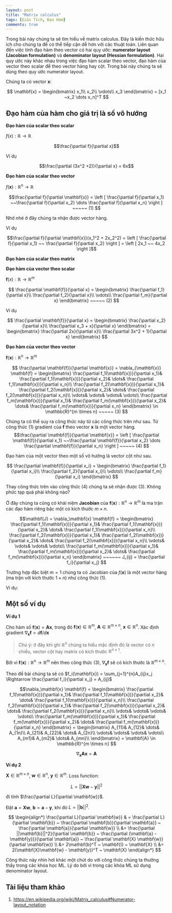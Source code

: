 ```yaml
---
layout: post
title: "Matrix calculus"
tags: [Giải Tích, Đạo Hàm]
comments: true
---
```


Trong bài này chúng ta sẽ tìm hiểu về matrix calculus. Đây là kiến thức hữu ích cho chúng ta để có thể tiếp cận dễ hơn với các thuật toán. Liên quan đến việc tính đạo hàm theo vector có hai quy ước: **numerator layout (Jacobian formulation)** và **denominator layout (Hessian formulation)**. Hai quy ước này khác nhau trong việc đạo hàm scalar theo vector, đạo hàm của vector theo scalar để theo vector hàng hay cột. Trong bài này chúng ta sẽ dùng theo quy ước numerator layout.

Chúng ta có vector $\mathbf{x}$:

$$ \mathbf{x} = 
\begin{bmatrix}
x_1\\ 
x_2\\ 
\vdots\\ 
x_3
\end{bmatrix} = [x_1 ~x_2 \dots x_n]^T
$$   

## Đạo hàm của hàm cho giá trị là số vô hướng

**Đạo hàm của scalar theo scalar**

$f(x): \mathbb{R} \rightarrow \mathbb{R}$

$$\frac{\partial f}{\partial x}$$

Ví dụ

$$\frac{\partial (3x^2 +2)}{\partial x} = 6x$$

**Đạo hàm của scalar theo vector**

$f(\mathbf{x}): \mathbb{R}^n \rightarrow \mathbb{R}$

$$\frac{\partial f}{\partial \mathbf{x}} = \left [ \frac{\partial f}{\partial x_1} ~~\frac{\partial f}{\partial x_2} \dots \frac{\partial f}{\partial x_n} \right ] ~~~~~ (1) $$

Nhớ nhé ở đây chúng ta nhận được vector hàng.

Ví dụ  

$$\frac{\partial f}{\partial \mathbf{x}}(x_1^2 + 2x_2^2) = \left [ \frac{\partial f}{\partial x_1} ~~ \frac{\partial f}{\partial x_2} \right ] = \left [ 2x_1 ~~ 4x_2 \right ]$$

**Đạo hàm của scalar theo matrix**

**Đạo hàm của vector theo scalar**

$\mathbf{f}(x): \mathbb{R} \rightarrow \mathbb{R}^m$

$$ \frac{\partial \mathbf{f}}{\partial x} = 
\begin{bmatrix}
\frac{\partial f_1}{\partial x}\\ 
\frac{\partial f_2}{\partial x}\\ 
\vdots\\ 
\frac{\partial f_m}{\partial x}
\end{bmatrix} ~~~~~ (2) $$

Ví dụ 

$$ \frac{\partial \mathbf{f}}{\partial x} = 
\begin{bmatrix}
\frac{\partial x_2}{\partial x}\\  
\frac{\partial x_3 + x}{\partial x}
\end{bmatrix} =
\begin{bmatrix}
\frac{\partial 2x}{\partial x}\\  
\frac{\partial 3x^2 + 1}{\partial x}
\end{bmatrix}
$$

**Đạo hàm của vector theo vector**

$\mathbf{f}(\mathbf{x}): \mathbb{R}^n \rightarrow \mathbb{R}^m$

$$ \frac{\partial \mathbf{f}}{\partial \mathbf{x}} = \nabla_{\mathbf{x}} \mathbf{f} = 
\begin{bmatrix}
\frac{\partial f_1(\mathbf{x})}{\partial x_1}&  \frac{\partial f_1(\mathbf{x})}{\partial x_2}&  \dots& \frac{\partial f_1(\mathbf{x})}{\partial x_n}\\ 
\frac{\partial f_2(\mathbf{x})}{\partial x_1}&  \frac{\partial f_2(\mathbf{x})}{\partial x_2}&  \dots& \frac{\partial f_2(\mathbf{x})}{\partial x_n}\\ 
 \vdots&  \vdots&  \vdots& \vdots\\ 
\frac{\partial f_m(\mathbf{x})}{\partial x_1}&  \frac{\partial f_m(\mathbf{x})}{\partial x_2}&  \dots& \frac{\partial f_m(\mathbf{x})}{\partial x_n}
\end{bmatrix} \in \mathbb{R}^{m \times n} ~~~~~ (3) $$

Chúng ta có thể suy ra công thức này từ các công thức trên như sau. Từ công thức (1) gradient của $\mathbf{f}$ theo vector $\mathbf{x}$ là một vector hàng.
$$\frac{\partial \mathbf{f}}{\partial \mathbf{x}} = \left [ \frac{\partial \mathbf{f}}{\partial x_1} ~~\frac{\partial \mathbf{f}}{\partial x_2} \dots \frac{\partial \mathbf{f}}{\partial x_n} \right ] ~~~~~ (4) $$

Đạo hàm của một vector theo một số vô hướng là vector cột như sau.

$$ \frac{\partial \mathbf{f}}{\partial x_i} = 
\begin{bmatrix}
\frac{\partial f_1}{\partial x_i}\\ 
\frac{\partial f_2}{\partial x_i}\\ 
\vdots\\ 
\frac{\partial f_m}{\partial x_i}
\end{bmatrix} $$

Thay công thức trên vào công thức (4) chúng ta sẽ nhận được (3). Không phức tạp quá phải không nào?

Ở đây chúng ta cũng có khái niệm **Jacobian** của $\mathbf{f}(\mathbf{x}): \mathbb{R}^n \rightarrow \mathbb{R}^m$ là ma trận các đạo hàm riêng bậc  một có kích thước $m \times n$.

$$\mathbf{J} = \nabla_\mathbf{x} \mathbf{f} = 
\begin{bmatrix}
\frac{\partial f_1(\mathbf{x})}{\partial x_1}&  \frac{\partial f_1(\mathbf{x})}{\partial x_2}&  \dots& \frac{\partial f_1(\mathbf{x})}{\partial x_n}\\ 
\frac{\partial f_2(\mathbf{x})}{\partial x_1}&  \frac{\partial f_2(\mathbf{x})}{\partial x_2}&  \dots& \frac{\partial f_2(\mathbf{x})}{\partial x_n}\\ 
 \vdots&  \vdots&  \vdots& \vdots\\ 
\frac{\partial f_m(\mathbf{x})}{\partial x_1}&  \frac{\partial f_m(\mathbf{x})}{\partial x_2}&  \dots& \frac{\partial f_m(\mathbf{x})}{\partial x_n}
\end{bmatrix} ~~~~~~ J_{ij} = \frac{\partial f_i}{\partial x_j}
$$

Trường hợp đặc biệt $m=1$ chúng ta có Jacobian của $f(\mathbf{x})$ là một vector hàng (ma trận với kích thước $1 \times n$) như công thức (1).

Ví dụ:


## Một số ví dụ

**Ví dụ 1**

Cho hàm số $\mathbf{f}(\mathbf{x}) = \mathbf{A}\mathbf{x}$, trong đó $\mathbf{f}(\mathbf{x}) \in \mathbb{R}^m$, $\mathbf{A} \in \mathbb{R}^{m \times n}$, $\mathbf{x} \in \mathbb{R}^n$. Xác định gradient $\nabla_\mathbf{x} \mathbf{f} = d\mathbf{f} / d\mathbf{x}$

>Chú ý: ở đây khi ghi $\mathbb{R}^n$ chúng ta hiểu mặc định đó là vector có $n$ chiều, vector cột hay matrix có kích thước $\mathbb{R}^{n \times 1}$.

Bởi vì $\mathbf{f}(\mathbf{x}): \mathbb{R}^n \rightarrow \mathbb{R}^m$ nên theo công thức (3), $\nabla_\mathbf{x} \mathbf{f}$ sẽ có kích thước là $\mathbb{R}^{m \times n}$.

Theo đề bài chúng ta sẽ có $f_i(\mathbf{x}) = \sum_{j=1}^{n}A_{ij}x_j \Rightarrow \frac{\partial f_i}{\partial x_j} = A_{ij}$

$$\nabla_\mathbf{x} \mathbf{f} = 
\begin{bmatrix}
\frac{\partial f_1(\mathbf{x})}{\partial x_1}&  \frac{\partial f_1(\mathbf{x})}{\partial x_2}&  \dots& \frac{\partial f_1(\mathbf{x})}{\partial x_n}\\ 
\frac{\partial f_2(\mathbf{x})}{\partial x_1}&  \frac{\partial f_2(\mathbf{x})}{\partial x_2}&  \dots& \frac{\partial f_2(\mathbf{x})}{\partial x_n}\\ 
 \vdots&  \vdots&  \vdots& \vdots\\ 
\frac{\partial f_m(\mathbf{x})}{\partial x_1}&  \frac{\partial f_m(\mathbf{x})}{\partial x_2}&  \dots& \frac{\partial f_m(\mathbf{x})}{\partial x_n}
\end{bmatrix} =
\begin{bmatrix}
A_{11}&  A_{12}&  \dots& A_{1n}\\ 
A_{21}&  A_{22}&  \dots& A_{2n}\\ 
 \vdots&  \vdots&  \vdots& \vdots\\ 
A_{m1}&  A_{m2}&  \dots& A_{mn}\\ 
\end{bmatrix} = \mathbf{A} \in \mathbb{R}^{m \times n}
$$

$$\nabla_\mathbf{x} \mathbf{Ax} = \mathbf{A}$$

**Ví dụ 2**

$\mathbf{X} \in \mathbb{R}^{m \times n}$, $\mathbf{w} \in \mathbb{R}^{n}$,  $\mathbf{y} \in \mathbb{R}^{m}$. Loss function:

$$ L = ||\mathbf{X}\mathbf{w} - \mathbf{y}||^2$$

đi tính $\frac{\partial L}{\partial \mathbf{w}}$.

Đặt $\mathbf{a} = \mathbf{X} \mathbf{w}$, $\mathbf{b} = \mathbf{a} - \mathbf{y}$, khi đó $L = ||\mathbf{b}||^2$.

$$
\begin{align*}
\frac{\partial L}{\partial \mathbf{w}} & = \frac{\partial L}{\partial \mathbf{b}} ~ \frac{\partial \mathbf{b}}{\partial \mathbf{a}} ~ \frac{\partial \mathbf{a}}{\partial \mathbf{w}} \\ 
 &= \frac{\partial ||\mathbf{b}||^2}{\partial \mathbf{b}} ~ \frac{\partial (\mathbf{a} - \mathbf{y})}{\partial \mathbf{a}} ~ \frac{\partial \mathbf{X} \mathbf{w}}{\partial \mathbf{w}} \\
 &= 2\mathbf{b}^T ~ \mathbf{I} ~ \mathbf{X} \\
 &= 2(\mathbf{X}\mathbf{w} - \mathbf{y})^T ~ \mathbf{X}
\end{align*}
$$

Công thức này nhìn hơi khác một chút do với công thức chúng ta thường thấy trong các khóa học ML. Lý do bởi vì trong các khóa ML sử dụng denominator layout.


## Tài liệu tham khảo
1. https://en.wikipedia.org/wiki/Matrix_calculus#Numerator-layout_notation 